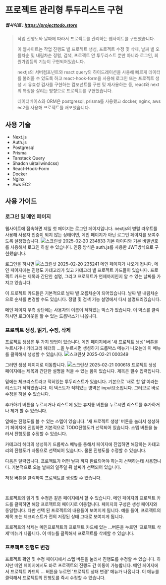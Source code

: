 # 프로젝트 관리형 투두리스트 구현
##### 웹사이트 : https://projecttodo.store

> 작업 진행도와 날짜에 따라서 프로젝트를 관리하는 웹사이트를 구현했습니다. 
>
> 이 웹사이트는 작업 진행도 별 프로젝트 생성, 프로젝트 수정 및 삭제, 날짜 별 오름차순 및 내림차순 정렬, 검색, 프로젝트 안 투두리스트 뿐만 아니라 로그인, 회원가입등의 기능이 구현되어있습니다.
>
> nextjs의 서버컴포넌트와 react query의 하이드레이션을 사용해 빠르게 데이터를 불러올 수 있도록 하고 react-hook-form을 사용해 로그인 또는 프로젝트 생성 시 유효성 검사를 구현하는 컴포넌트를 구현 및 재사용하는 등, react와 next의 특징을 살리는 방향으로 프로젝트를 구현했습니다.
>
>  데이터베이스와 ORM은 postgresql, prisma를 사용했고 docker, nginx, aws ec2를 사용해 프로젝트를 배포했습니다.

## 사용 기술
- Next.js
- Auth.js
- Postgresql
- Prisma
- Tanstack Query
- Shadcn ui(tailwindcss)
- React-Hook-Form
- Docker
- Nginx
- Aws EC2

## 사용 가이드

### 로그인 및 메인 페이지

웹사이트에 접속하면 제일 첫 페이지는 로그인 페이지입니다. nextjs의 병렬 라우트를 사용해 사용자 인증이 되지 않는 상태이면, 메인 페이지가 아닌 로그인 페이지를 보여주도록 설정했습니다.
![스크린샷 2025-02-20 234833](https://github.com/user-attachments/assets/096cbedd-f40e-4183-8094-1c0725f0fcd3)
기본 아이디와 기본 비밀번호를 사용해서 로그인 하실 수 있습니다. 인증 방식은 auth.js를 사용한 JWT방식으로 구현했습니다.

로그인을 하시면
![스크린샷 2025-02-20 235241](https://github.com/user-attachments/assets/0394121c-b602-4e4e-b29c-87ced328db34)
메인 페이지가 나오게 됩니다.
메인 페이지에는 진행도 카테고리가 있고 카테고리 별 프로젝트 카드들이 있습니다. 프로젝트 카드는 제목과 간단한 설명, 그리고 프로젝트가 언제까지인지 알 수 있는 날짜를 가지고 있습니다.

이 프로젝트 카드들은 기본적으로 날짜 별 오름차순이 되어있습니다. 날짜 별 내림차순으로 순서를 변경할 수도 있습니다. 정렬 및 검색 기능 설명에서 다시 설명드리겠습니다.

메인 페이지 우측 상단에는 사용자의 이름이 적혀있는 박스가 있습니다. 이 박스를 클릭하시면 로그아웃을 할 수 있는 드롭박스가 나옵니다.


### 프로젝트 생성, 읽기, 수정, 삭제

프로젝트 생성은 두 가지 방법이 있습니다. 메인 페이지에서 '새 프로젝트 생성' 버튼을 누르시거나 카테고리 헤더의 ...을 누르시면 생성하기 드롭박스 메뉴가 나오는데 이 메뉴를 클릭해서 생성할 수 있습니다.
![스크린샷 2025-02-21 000349](https://github.com/user-attachments/assets/87a04c19-a3c8-4031-b854-37af90608e1d)

그러면 생성 페이지로 이동합니다.
![스크린샷 2025-02-21 000618](https://github.com/user-attachments/assets/f5d2827c-301a-46f0-a659-385910dbdb91)
프로젝트 생성 페이지에는 제목과 간단한 설명을 적을 수 있는 폼이 있습니다. 제목은 필수 입력입니다.

밑에는 체크리스트라고 적혀있는 투두리스트가 있습니다. 기본으로 '새로 할 일'이라는 리스트가 적혀있습니다.
이 텍스트가 적혀있는 영역은 input요소입니다. 그러므로 바로 수정을 하실 수 있습니다.

추가하기 버튼을 누르시거나 리스트에 있는 휴지통 버튼을 누르시면 리스트를 추가하거나 제거 할 수 있습니다.

옆에는 진행도를 볼 수 있는 스텝이 있습니다. '새 프로젝트 생성' 버튼을 눌러서 생성하기 페이지에 진입하면 기본적으로 TODO진행도가 선택되어 있습니다. 스텝 버튼을 눌러서 진행도를 수정할 수 있습니다.

카테고리 헤더의 생성하기 드롭박스 메뉴를 통해서 페이지에 진입하면 해당하는 카테고리의 진행도가 자동으로 선택되어 있습니다. 물론 진행도를 수정할 수 있습니다.

다음은 달력입니다.
프로젝트가 어떤 날짜 까지 완료되어야 하는지 선택하는데 사용합니다. 기본적으로 오늘 날짜의 일주일 뒤 날짜가 선택되어 있습니다.

저장 버튼을 클릭하여 프로젝트를 생성할 수 있습니다.

<br />

프로젝트의 읽기 및 수정은 같은 페이지에서 할 수 있습니다.
메인 페이지의 프로젝트 카드를 클릭하면 해당 프로젝트의 페이지로 이동합니다. 페이지의 구성은 생성 페이지와 동일합니다.
다만 선택 된 프로젝트의 내용들이 보여지게 됩니다. 예를 들어, 프로젝트의 제목 또는 체크리스트가 전의 저장된 상태 그대로 보여지게 됩니다.

프로젝트의 삭제는 메인프로젝트의 프로젝트 카드에 있는 ...버튼을 누르면 '프로젝트 삭제'메뉴가 나옵니다. 이 메뉴를 클릭해서 프로젝트를 삭제할 수 있습니다.

### 프로젝트 진행도 변경

프로젝트 확인 및 수정 페이지에서 스텝 버튼을 눌러서 진행도를 수정할 수 있습니다. 하지만 메인 페이지에서도 바로 프로젝트의 진행도 간 이동이 가능합니다.
메인 페이지에서 프로젝트 카드의 ... 버튼을 누르면 '프로젝트 상태 변경' 메뉴가 나옵니다. 이 메뉴를 클릭해서 프로젝트의 진행도를 즉시 수정할 수 있습니다.
